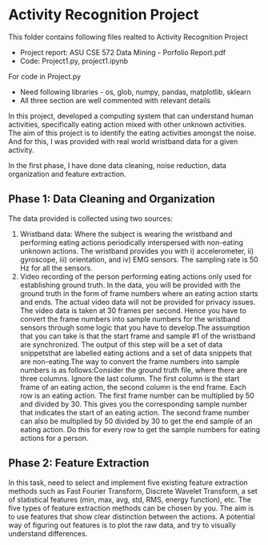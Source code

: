 
# Activity Recognition Project
This folder contains following files realted to Activity Recognition Project
- Project report: ASU CSE 572 Data Mining - Porfolio Report.pdf
- Code: Project1.py, project1.ipynb


For code in Project.py
- Need following libraries - os, glob, numpy, pandas, matplotlib, sklearn
- All three section are well commented with relevant details


In this project, developed a computing system that can understand human activities, specifically eating action mixed with other unknown activities. The aim of this project is to identify the eating activities amongst the noise. And for this, I was provided with real world wristband data for a given activity.

In the first phase, I have done data cleaning, noise reduction, data organization and feature extraction.

## Phase 1: Data Cleaning and Organization

The data provided is collected using two sources:
1. Wristband data: Where the subject is wearing the wristband and performing eating actions periodically interspersed with non-eating unknown actions. The wristband provides you with i) accelerometer, ii) gyroscope, iii) orientation, and iv) EMG sensors. The sampling rate is 50 Hz for all the sensors.
2. Video recording of the person performing eating actions only used for establishing ground truth. In the data, you will be provided with the ground truth in the form of frame numbers where an eating action starts and ends. The actual video data will not be provided for privacy issues. The video data is taken at 30 frames per second. Hence you have to convert the frame numbers into sample numbers for the wristband sensors through some logic that you have to develop.The assumption that you can take is that the start frame and sample #1 of the wristband are synchronized. The output of this step will be a set of data snippetsthat are labelled eating actions and a set of data snippets that are non-eating.The way to convert the frame numbers into sample numbers is as follows:Consider the ground truth file, where there are three columns. Ignore the last column. The first column is the start frame of an eating action, the second column is the end frame. Each row is an eating action. The first frame number can be
multiplied by 50 and divided by 30. This gives you the corresponding sample number that indicates the start of an eating action. The second frame number can also be multiplied by 50 divided by 30 to get the end sample of an eating action. Do this for every row to get the sample numbers for eating actions for a person.

## Phase 2: Feature Extraction
In this task, need to select and implement five existing feature extraction methods such as Fast Fourier Transform, Discrete Wavelet Transform, a set of statistical features (min, max, avg, std, RMS, energy function), etc. The five types of feature extraction methods can be chosen by you. The aim is to use features that show clear distinction between the actions. A potential way of figuring out features is to plot the raw data, and try to visually understand differences. 
